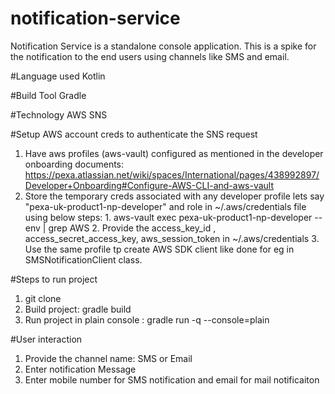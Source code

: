 # notification-service
Notification Service is a standalone console application. This is a spike for the notification to the end users using channels like SMS and email.


#Language used
Kotlin

#Build Tool 
Gradle

#Technology
AWS SNS

#Setup AWS account creds to authenticate the SNS request
1. Have aws profiles (aws-vault) configured as mentioned in the developer onboarding documents: 
   https://pexa.atlassian.net/wiki/spaces/International/pages/438992897/Developer+Onboarding#Configure-AWS-CLI-and-aws-vault
2. Store the temporary creds associated with any developer profile lets say "pexa-uk-product1-np-developer" and role in ~/.aws/credentials file 
   using below steps:
        1. aws-vault exec pexa-uk-product1-np-developer -- env | grep AWS
        2. Provide the access_key_id , access_secret_access_key, aws_session_token in ~/.aws/credentials
        3. Use the same profile tp create AWS SDK client like done for eg in SMSNotificationClient class.    

#Steps to run project
1. git clone <projecct url>
2. Build project: gradle build
3. Run project in plain console : gradle run -q --console=plain

#User interaction
1. Provide the channel name: SMS or Email
2. Enter notification Message
3. Enter mobile number for SMS notification and email for mail notificaiton